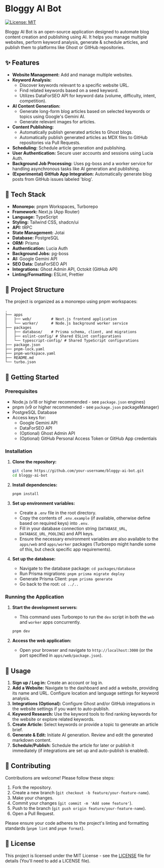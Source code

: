# Bloggy AI Bot

[![License: MIT](https://img.shields.io/badge/License-MIT-yellow.svg)](https://opensource.org/licenses/MIT)

Bloggy AI Bot is an open-source application designed to automate blog content creation and publishing using AI. It helps you manage multiple websites, perform keyword analysis, generate & schedule articles, and publish them to platforms like Ghost or GitHub repositories.

## ✨ Features

- **Website Management:** Add and manage multiple websites.
- **Keyword Analysis:**
  - Discover keywords relevant to a specific website URL.
  - Find related keywords based on a seed keyword.
  - Utilizes DataForSEO API for keyword data (volume, difficulty, intent, competition).
- **AI Content Generation:**
  - Generate long-form blog articles based on selected keywords or topics using Google's Gemini AI.
  - Generate relevant images for articles.
- **Content Publishing:**
  - Automatically publish generated articles to Ghost blogs.
  - Automatically publish generated articles as MDX files to GitHub repositories via Pull Requests.
- **Scheduling:** Schedule article generation and publishing.
- **User Authentication:** Secure user accounts and sessions using Lucia Auth.
- **Background Job Processing:** Uses pg-boss and a worker service for handling asynchronous tasks like AI generation and publishing.
- **(Experimental) GitHub App Integration:** Automatically generate blog posts from GitHub issues labeled 'blog'.

## 🚀 Tech Stack

- **Monorepo:** pnpm Workspaces, Turborepo
- **Framework:** Next.js (App Router)
- **Language:** TypeScript
- **Styling:** Tailwind CSS, shadcn/ui
- **API:** tRPC
- **State Management:** Jotai
- **Database:** PostgreSQL
- **ORM:** Prisma
- **Authentication:** Lucia Auth
- **Background Jobs:** pg-boss
- **AI:** Google Gemini API
- **SEO Data:** DataForSEO API
- **Integrations:** Ghost Admin API, Octokit (GitHub API)
- **Linting/Formatting:** ESLint, Prettier

## 📁 Project Structure

The project is organized as a monorepo using pnpm workspaces:

```
.
├── apps
│   ├── web/         # Next.js frontend application
│   └── worker/      # Node.js background worker service
├── packages
│   ├── database/    # Prisma schema, client, and migrations
│   ├── eslint-config/ # Shared ESLint configurations
│   └── typescript-config/ # Shared TypeScript configurations
├── package.json
├── pnpm-lock.yaml
├── pnpm-workspace.yaml
├── README.md
└── turbo.json
```

## 🏁 Getting Started

### Prerequisites

- Node.js (v18 or higher recommended - see `package.json` engines)
- pnpm (v9 or higher recommended - see `package.json` packageManager)
- PostgreSQL Database
- Access keys for:
  - Google Gemini API
  - DataForSEO API
  - (Optional) Ghost Admin API
  - (Optional) GitHub Personal Access Token or GitHub App credentials

### Installation

1.  **Clone the repository:**

    ```bash
    git clone https://github.com/your-username/bloggy-ai-bot.git
    cd bloggy-ai-bot
    ```

2.  **Install dependencies:**

    ```bash
    pnpm install
    ```

3.  **Set up environment variables:**

    - Create a `.env` file in the root directory.
    - Copy the contents of `.env.example` (if available, otherwise define based on required keys) into `.env`.
    - Fill in your database connection string (`DATABASE_URL`, `DATABASE_URL_POOLING`) and API keys.
    - Ensure the necessary environment variables are also available to the `apps/web` and `apps/worker` packages (Turborepo might handle some of this, but check specific app requirements).

4.  **Set up the database:**
    - Navigate to the database package: `cd packages/database`
    - Run Prisma migrations: `pnpm prisma migrate deploy`
    - Generate Prisma Client: `pnpm prisma generate`
    - Go back to the root: `cd ../..`

### Running the Application

1.  **Start the development servers:**

    - This command uses Turborepo to run the `dev` script in both the `web` and `worker` apps concurrently.

    ```bash
    pnpm dev
    ```

2.  **Access the web application:**
    - Open your browser and navigate to `http://localhost:3000` (or the port specified in `apps/web/package.json`).

## 🔧 Usage

1.  **Sign up / Log in:** Create an account or log in.
2.  **Add a Website:** Navigate to the dashboard and add a website, providing its name and URL. Configure location and language settings for keyword analysis.
3.  **Integrations (Optional):** Configure Ghost and/or GitHub integrations in the website settings if you want to auto-publish.
4.  **Keyword Research:** Use the keyword tools to find ranking keywords for the website or explore related keywords.
5.  **Create Article:** Select keywords or provide a topic to generate an article brief.
6.  **Generate & Edit:** Initiate AI generation. Review and edit the generated markdown content.
7.  **Schedule/Publish:** Schedule the article for later or publish it immediately (if integrations are set up and auto-publish is enabled).

## 🤝 Contributing

Contributions are welcome! Please follow these steps:

1.  Fork the repository.
2.  Create a new branch (`git checkout -b feature/your-feature-name`).
3.  Make your changes.
4.  Commit your changes (`git commit -m 'Add some feature'`).
5.  Push to the branch (`git push origin feature/your-feature-name`).
6.  Open a Pull Request.

Please ensure your code adheres to the project's linting and formatting standards (`pnpm lint` and `pnpm format`).

## 📄 License

This project is licensed under the MIT License - see the [LICENSE](LICENSE) file for details (You'll need to add a LICENSE file).

